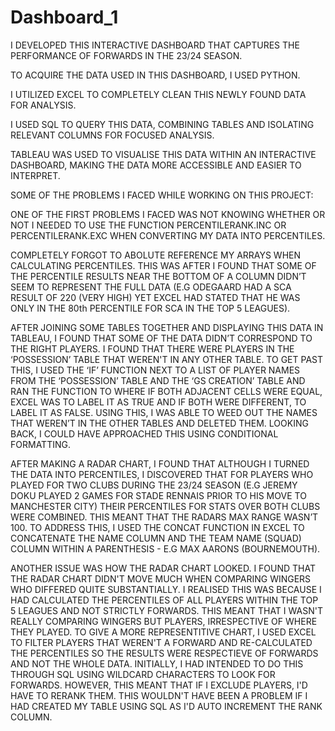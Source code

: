 # Dashboard_1 

I DEVELOPED THIS INTERACTIVE DASHBOARD THAT CAPTURES THE PERFORMANCE OF FORWARDS IN THE 23/24 SEASON. 

TO ACQUIRE THE DATA USED IN THIS DASHBOARD, I USED PYTHON. 

I UTILIZED EXCEL TO COMPLETELY CLEAN THIS NEWLY FOUND DATA FOR ANALYSIS. 

I USED SQL TO QUERY THIS DATA, COMBINING TABLES AND ISOLATING RELEVANT COLUMNS FOR FOCUSED ANALYSIS. 

TABLEAU WAS USED TO VISUALISE THIS DATA WITHIN AN INTERACTIVE DASHBOARD, MAKING THE DATA MORE ACCESSIBLE AND EASIER TO INTERPRET. 



SOME OF THE PROBLEMS I FACED WHILE WORKING ON THIS PROJECT:

ONE OF THE FIRST PROBLEMS I FACED WAS NOT KNOWING WHETHER OR NOT I NEEDED TO USE THE FUNCTION PERCENTILERANK.INC OR PERCENTILERANK.EXC WHEN CONVERTING MY DATA INTO PERCENTILES.  

COMPLETELY FORGOT TO ABOLUTE REFERENCE MY ARRAYS WHEN CALCULATING PERCENTILES.
THIS WAS AFTER I FOUND THAT SOME OF THE PERCENTILE RESULTS NEAR THE BOTTOM OF A COLUMN DIDN’T SEEM TO REPRESENT THE FULL DATA (E.G ODEGAARD HAD A SCA RESULT OF 220 (VERY HIGH) YET EXCEL HAD STATED THAT HE WAS ONLY IN THE 80th PERCENTILE FOR SCA IN THE TOP 5 LEAGUES). 

AFTER JOINING SOME TABLES TOGETHER AND DISPLAYING THIS DATA IN TABLEAU, I FOUND THAT SOME OF THE DATA DIDN’T CORRESPOND TO THE RIGHT PLAYERS. I FOUND THAT THERE WERE PLAYERS IN THE ‘POSSESSION’ TABLE THAT WEREN'T IN ANY OTHER TABLE. 
TO GET PAST THIS, I USED THE ‘IF’ FUNCTION NEXT TO A LIST OF PLAYER NAMES FROM THE ‘POSSESSION’ TABLE AND THE ‘GS CREATION’ TABLE AND RAN THE FUNCTION TO WHERE IF BOTH ADJACENT CELLS WERE EQUAL, EXCEL WAS TO LABEL IT AS TRUE AND IF BOTH WERE DIFFERENT, TO LABEL IT AS FALSE. 
USING THIS, I WAS ABLE TO WEED OUT THE NAMES THAT WEREN’T IN THE OTHER TABLES AND DELETED THEM. 
LOOKING BACK, I COULD HAVE APPROACHED THIS USING CONDITIONAL FORMATTING.  

AFTER MAKING A RADAR CHART, I FOUND THAT ALTHOUGH I TURNED THE DATA INTO PERCENTILES, I DISCOVERED THAT FOR PLAYERS WHO PLAYED FOR TWO CLUBS DURING THE 23/24 SEASON (E.G JEREMY DOKU PLAYED 2 GAMES FOR STADE RENNAIS PRIOR TO HIS MOVE TO MANCHESTER CITY) THEIR PERCENTILES FOR STATS OVER BOTH CLUBS WERE COMBINED. 
THIS MEANT THAT THE RADARS MAX RANGE WASN’T 100. TO ADDRESS THIS, I USED THE CONCAT FUNCTION IN EXCEL TO CONCATENATE THE NAME COLUMN AND THE TEAM NAME (SQUAD) COLUMN WITHIN A PARENTHESIS - E.G MAX AARONS (BOURNEMOUTH). 

ANOTHER ISSUE WAS HOW THE RADAR CHART LOOKED. I FOUND THAT THE RADAR CHART DIDN'T MOVE MUCH WHEN COMPARING WINGERS WHO DIFFERED QUITE SUBSTANTIALLY. 
I REALISED THIS WAS BECAUSE I HAD CALCULATED THE PERCENTILES OF ALL PLAYERS WITHIN THE TOP 5 LEAGUES AND NOT STRICTLY FORWARDS. THIS MEANT THAT I WASN'T REALLY COMPARING WINGERS BUT PLAYERS, IRRESPECTIVE OF WHERE THEY PLAYED. 
TO GIVE A MORE REPRESENTITIVE CHART, I USED EXCEL TO FILTER PLAYERS THAT WEREN'T A FORWARD AND RE-CALCULATED THE PERCENTILES SO THE RESULTS WERE RESPECTIEVE OF FORWARDS AND NOT THE WHOLE DATA. 
INITIALLY, I HAD INTENDED TO DO THIS THROUGH SQL USING WILDCARD CHARACTERS TO LOOK FOR FORWARDS. HOWEVER, THIS MEANT THAT IF I EXCLUDE PLAYERS, I'D HAVE TO RERANK THEM. THIS WOULDN'T HAVE BEEN A PROBLEM IF I HAD CREATED MY TABLE USING SQL AS I'D AUTO INCREMENT THE RANK COLUMN. 


